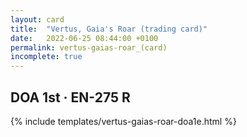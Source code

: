 ```yaml
---
layout: card
title:  "Vertus, Gaia's Roar (trading card)"
date:   2022-06-25 08:44:00 +0100
permalink: vertus-gaias-roar_(card)
incomplete: true
---
```


## DOA 1st &middot; EN-275 R

{% include templates/vertus-gaias-roar-doa1e.html %}